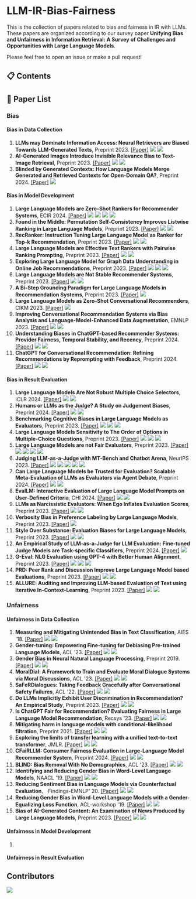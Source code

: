 # LLM-IR-Bias-Fairness
This is the collection of papers related to bias and fairness in IR with LLMs. These papers are organized according to our survey paper **Unifying Bias and Unfairness in Information Retrieval: A Survey of Challenges and Opportunities with Large Language Models**.

Please feel free to open an issue or make a pull request!

## 📋 Contents

## 📄 Paper List

### Bias
#### Bias in Data Collection
1. **LLMs may Dominate Information Access: Neural Retrievers are Biased Towards LLM-Generated Texts**, Preprint 2023. [[Paper]](https://arxiv.org/abs/2310.20501) ![](https://img.shields.io/badge/Source_Bias-orange) ![](https://img.shields.io/badge/Regularization-darkcyan)
2. **AI-Generated Images Introduce Invisible Relevance Bias to Text-Image Retrieval**, Preprint 2023. [[Paper]](https://arxiv.org/abs/2311.14084) ![](https://img.shields.io/badge/Source_Bias-orange) ![](https://img.shields.io/badge/Regularization-darkcyan)
3. **Blinded by Generated Contexts: How Language Models Merge Generated and Retrieved Contexts for Open-Domain QA?**, Preprint 2024. [[Paper]](https://arxiv.org/abs/2401.11911) ![](https://img.shields.io/badge/Source_Bias-orange)


#### Bias in Model Development
1. **Large Language Models are Zero-Shot Rankers for Recommender Systems**, ECIR 2024. [[Paper]](https://arxiv.org/abs/2305.08845) ![](https://img.shields.io/badge/Position_Bias-orange) ![](https://img.shields.io/badge/Popularity_Bias-orange) ![](https://img.shields.io/badge/Data_Augmentation-darkcyan) ![](https://img.shields.io/badge/Prompting-darkcyan)
2. **Found in the Middle: Permutation Self-Consistency Improves Listwise Ranking in Large Language Models**, Preprint 2023. [[Paper]](https://arxiv.org/abs/2310.07712) ![](https://img.shields.io/badge/Position_Bias-orange) ![](https://img.shields.io/badge/Data_Augmentation-darkcyan)
3. **RecRanker: Instruction Tuning Large Language Model as Ranker for Top-k Recommendation**, Preprint 2023. [[Paper]](https://arxiv.org/abs/2312.16018) ![](https://img.shields.io/badge/Position_Bias-orange) ![](https://img.shields.io/badge/Data_Augmentation-darkcyan)
4. **Large Language Models are Effective Text Rankers with Pairwise Ranking Prompting**, Preprint 2023. [[Paper]](https://arxiv.org/abs/2306.17563) ![](https://img.shields.io/badge/Position_Bias-orange) ![](https://img.shields.io/badge/Data_Augmentation-darkcyan)
5. **Exploring Large Language Model for Graph Data Understanding in Online Job Recommendations**, Preprint 2023. [[Paper]](https://arxiv.org/abs/2307.05722) ![](https://img.shields.io/badge/Position_Bias-orange) ![](https://img.shields.io/badge/Data_Augmentation-darkcyan) ![](https://img.shields.io/badge/Rebalancing-darkcyan)
6. **Large Language Models are Not Stable Recommender Systems**, Preprint 2023. [[Paper]](https://arxiv.org/abs/2312.15746) ![](https://img.shields.io/badge/Position_Bias-orange) ![](https://img.shields.io/badge/Rebalancing-darkcyan)
7. **A Bi-Step Grounding Paradigm for Large Language Models in Recommendation Systems**, Preprint 2023. [[Paper]](https://arxiv.org/abs/2308.08434) ![](https://img.shields.io/badge/Popularity_Bias-orange)
8. **Large Language Models as Zero-Shot Conversational Recommenders**, CIKM 2023. [[Paper]](https://arxiv.org/abs/2308.10053) ![](https://img.shields.io/badge/Popularity_Bias-orange)
9. **Improving Conversational Recommendation Systems via Bias Analysis and Language-Model-Enhanced Data Augmentation**, EMNLP 2023. [[Paper]](https://arxiv.org/abs/2310.16738) ![](https://img.shields.io/badge/Popularity_Bias-orange) ![](https://img.shields.io/badge/Data_Augmentation-darkcyan)
10. **Understanding Biases in ChatGPT-based Recommender Systems: Provider Fairness, Temporal Stability, and Recency**, Preprint 2024. [[Paper]](https://arxiv.org/abs/2401.10545) ![](https://img.shields.io/badge/Popularity_Bias-orange) ![](https://img.shields.io/badge/Prompting-darkcyan)
11. **ChatGPT for Conversational Recommendation: Refining Recommendations by Reprompting with Feedback**, Preprint 2024. [[Paper]](https://arxiv.org/abs/2401.03605) ![](https://img.shields.io/badge/Popularity_Bias-orange) ![](https://img.shields.io/badge/Prompting-darkcyan)


#### Bias in Result Evaluation
1. **Large Language Models Are Not Robust Multiple Choice Selectors**, ICLR 2024. [[Paper]](https://arxiv.org/abs/2309.03882) ![](https://img.shields.io/badge/Selection_Bias-orange) ![](https://img.shields.io/badge/Data_Augmentation-darkcyan)
2. **Humans or LLMs as the Judge? A Study on Judgement Biases**, Preprint 2024. [[Paper]](https://arxiv.org/abs/2402.10669) ![](https://img.shields.io/badge/Selection_Bias-orange) ![](https://img.shields.io/badge/Style_Bias-orange)
3. **Benchmarking Cognitive Biases in Large Language Models as Evaluators**, Preprint 2023. [[Paper]](https://arxiv.org/abs/2309.17012) ![](https://img.shields.io/badge/Selection_Bias-orange) ![](https://img.shields.io/badge/Style_Bias-orange) ![](https://img.shields.io/badge/Egocentric_Bias-orange)
4. **Large Language Models Sensitivity to The Order of Options in Multiple-Choice Questions**, Preprint 2023. [[Paper]](https://arxiv.org/abs/2308.11483) ![](https://img.shields.io/badge/Selection_Bias-orange) ![](https://img.shields.io/badge/Prompting-darkcyan) ![](https://img.shields.io/badge/Data_Augmentation-darkcyan)
5. **Large Language Models are not Fair Evaluators**, Preprint 2023. [[Paper]](https://arxiv.org/abs/2305.17926) ![](https://img.shields.io/badge/Selection_Bias-orange) ![](https://img.shields.io/badge/Prompting-darkcyan) ![](https://img.shields.io/badge/Rebalancing-darkcyan) ![](https://img.shields.io/badge/Data_Augmentation-darkcyan)
6. **Judging LLM-as-a-Judge with MT-Bench and Chatbot Arena**, NeurIPS 2023. [[Paper]](https://arxiv.org/abs/2306.05685) ![](https://img.shields.io/badge/Selection_Bias-orange) ![](https://img.shields.io/badge/Style_Bias-orange) ![](https://img.shields.io/badge/Egocentric_Bias-orange) ![](https://img.shields.io/badge/Prompting-darkcyan) ![](https://img.shields.io/badge/Data_Augmentation-darkcyan)
7. **Can Large Language Models be Trusted for Evaluation? Scalable Meta-Evaluation of LLMs as Evaluators via Agent Debate**, Preprint 2024. [[Paper]](https://arxiv.org/abs/2401.16788) ![](https://img.shields.io/badge/Selection_Bias-orange) ![](https://img.shields.io/badge/Data_Augmentation-darkcyan)
8. **EvalLM: Interactive Evaluation of Large Language Model Prompts on User-Defined Criteria**, CHI 2024. [[Paper]](https://arxiv.org/abs/2309.13633) ![](https://img.shields.io/badge/Selection_Bias-orange) ![](https://img.shields.io/badge/Prompting-darkcyan)
9. **LLMs as Narcissistic Evaluators: When Ego Inflates Evaluation Scores**, Preprint 2023. [[Paper]](https://arxiv.org/abs/2311.09766) ![](https://img.shields.io/badge/Style_Bias-orange) ![](https://img.shields.io/badge/Egocentric_Bias-orange)
10. **Verbosity Bias in Preference Labeling by Large Language Models**, Preprint 2023. [[Paper]](https://arxiv.org/abs/2310.10076) ![](https://img.shields.io/badge/Style_Bias-orange)
11. **Style Over Substance: Evaluation Biases for Large Language Models**, Preprint 2023. [[Paper]](https://arxiv.org/abs/2310.10076) ![](https://img.shields.io/badge/Style_Bias-orange) ![](https://img.shields.io/badge/Prompting-darkcyan)
12. **An Empirical Study of LLM-as-a-Judge for LLM Evaluation: Fine-tuned Judge Models are Task-specific Classifiers**, Preprint 2024. [[Paper]](https://arxiv.org/abs/2403.02839) ![](https://img.shields.io/badge/Style_Bias-orange)
13. **G-Eval: NLG Evaluation using GPT-4 with Better Human Alignment**, Preprint 2023. [[Paper]](https://arxiv.org/abs/2303.16634) ![](https://img.shields.io/badge/Egocentric_Bias-orange) ![](https://img.shields.io/badge/Prompting-darkcyan) ![](https://img.shields.io/badge/Rebalancing-darkcyan)
14. **PRD: Peer Rank and Discussion Improve Large Language Model based Evaluations**, Preprint 2023. [[Paper]](https://arxiv.org/abs/2307.02762) ![](https://img.shields.io/badge/Egocentric_Bias-orange) ![](https://img.shields.io/badge/Data_Augmentation-darkcyan)
15. **ALLURE: Auditing and Improving LLM-based Evaluation of Text using Iterative In-Context-Learning**, Preprint 2023. [[Paper]](https://arxiv.org/abs/2309.13701) ![](https://img.shields.io/badge/Egocentric_Bias-orange) ![](https://img.shields.io/badge/Prompting-darkcyan)









### Unfairness
#### Unfairness in Data Collection
1. **Measuring and Mitigating Unintended Bias in Text Classification**, AIES '18. [[Paper]](https://dl.acm.org/doi/10.1145/3278721.3278729) ![](https://img.shields.io/badge/User_Unfairness-orange) ![](https://img.shields.io/badge/Data_Augmentation-darkcyan)
2. **Gender-tuning: Empowering Fine-tuning for Debiasing Pre-trained Language Models**, ACL '23. [[Paper]](https://aclanthology.org/2023.findings-acl.336/) ![](https://img.shields.io/badge/User_Unfairness-orange) ![](https://img.shields.io/badge/Data_Augmentation-darkcyan)
3. **Gender Bias in Neural Natural Language Processing**, Preprint 2019. [[Paper]](https://arxiv.org/abs/1807.11714) ![](https://img.shields.io/badge/User_Unfairness-orange) ![](https://img.shields.io/badge/Data_Augmentation-darkcyan)
4. **MoralDial: A Framework to Train and Evaluate Moral Dialogue Systems via Moral Discussions**, ACL '23. [[Paper]](https://aclanthology.org/2023.acl-long.123/) ![](https://img.shields.io/badge/User_Unfairness-orange) ![](https://img.shields.io/badge/Data_Augmentation-darkcyan)
5. **SaFeRDialogues: Taking Feedback Gracefully after Conversational Safety Failures**, ACL '22. [[Paper]](https://aclanthology.org/2022.acl-long.447/) ![](https://img.shields.io/badge/User_Unfairness-orange) ![](https://img.shields.io/badge/Data_Augmentation-darkcyan)
6. **Do LLMs Implicitly Exhibit User Discrimination in Recommendation? An Empirical Study**, Preprint 2023. [[Paper]](https://arxiv.org/abs/2311.07054) ![](https://img.shields.io/badge/User_Unfairness-orange) ![](https://img.shields.io/badge/Data_Augmentation-darkcyan)
7. **Is ChatGPT Fair for Recommendation? Evaluating Fairness in Large Language Model Recommendation**, Recsys '23. [[Paper]](https://dl.acm.org/doi/10.1145/3604915.3608860) ![](https://img.shields.io/badge/User_Unfairness-orange) ![](https://img.shields.io/badge/Data_Augmentation-darkcyan)
8. **Mitigating harm in language models with conditional-likelihood filtration**, Preprint 2021. [[Paper]](https://arxiv.org/abs/2108.07790) ![](https://img.shields.io/badge/User_Unfairness-orange) ![](https://img.shields.io/badge/Data_Filtering-darkcyan)
9. **Exploring the limits of transfer learning with a unified text-to-text transformer**, JMLR. [[Paper]](https://jmlr.org/papers/volume21/20-074/20-074.pdf) ![](https://img.shields.io/badge/User_Unfairness-orange) ![](https://img.shields.io/badge/Data_Filtering-darkcyan)
10. **CFaiRLLM: Consumer Fairness Evaluation in Large-Language Model Recommender System**, Preprint 2024. [[Paper]](https://arxiv.org/abs/2403.05668) ![](https://img.shields.io/badge/User_Unfairness-orange) ![](https://img.shields.io/badge/Rebalancing-darkcyan)
11. **BLIND: Bias Removal With No Demographics**, ACL '23. [[Paper]](https://aclanthology.org/2023.acl-long.490/) ![](https://img.shields.io/badge/User_Unfairness-orange) ![](https://img.shields.io/badge/Rebalancing-darkcyan)
12. **Identifying and Reducing Gender Bias in Word-Level Language Models**, NAACL '19. [[Paper]](https://aclanthology.org/N19-3002.pdf) ![](https://img.shields.io/badge/User_Unfairness-orange) ![](https://img.shields.io/badge/Regularization-darkcyan)
13. **Reducing Sentiment Bias in Language Models via Counterfactual Evaluation**， Findings-EMNLP' 20. [[Paper]](https://aclanthology.org/2020.findings-emnlp.7/) ![](https://img.shields.io/badge/User_Unfairness-orange) ![](https://img.shields.io/badge/Regularization-darkcyan)
14. **Reducing Gender Bias in Word-Level Language Models with a Gender-Equalizing Loss Function**, ACL-workshop '19. [[Paper]](https://aclanthology.org/P19-2031/) ![](https://img.shields.io/badge/User_Unfairness-orange) ![](https://img.shields.io/badge/Regularization-darkcyan)
15. **Bias of AI-Generated Content: An Examination of News Produced by Large Language Models**, Preprint 2023. [[Paper]](https://arxiv.org/abs/2309.09825) ![](https://img.shields.io/badge/User_Unfairness-orange) ![](https://img.shields.io/badge/Regularization-darkcyan)

#### Unfairness in Model Development
1. 

#### Unfairness in Result Evaluation

## Contributors
<a href="https://github.com/KID-22/LLM-IR-Bias-Fairness-Survey/graphs/contributors">
  <img src="https://contrib.rocks/image?repo=KID-22/LLM-IR-Bias-Fairness-Survey" />
</a>
